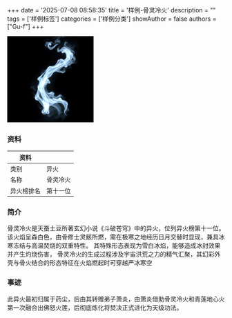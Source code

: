 +++
date = '2025-07-08 08:58:35'
title = '样例-骨灵冷火'
description = ""
tags = ['样例标签']
categories = ['样例分类']
showAuthor = false
authors = ["Gu-f"]
+++

<img alt="img" src="./gulinglenghuo.png" width="200px" />

### 资料

| 资料 |          |
| ---- | -------- |
| 类别 | 异火   |
| 名称 | 骨灵冷火 |
| 异火榜排名 | 第十一位       |


### 简介

骨灵冷火是天蚕土豆所著玄幻小说《斗破苍穹》中的异火，位列异火榜第十一位。
该火焰呈森白色，由骨修士灵骸所燃，需在极寒之地经历日月交替时显现，兼具冰寒冻结与高温焚烧的双重特性。
其特殊形态表现为雪白冰焰，能够造成冰封效果并产生灼烧伤害，
骨灵冷火的生成过程涉及宇宙洪荒之力的精气汇聚，其幻彩外壳与骨火结合的形态特征在火焰燃起时可穿越严冰寒空

### 事迹

此异火最初归属于药尘，后由其转赠弟子萧炎，由萧炎借助骨灵冷火和青莲地心火第一次融合出佛怒火莲，后彻底炼化将焚决正式进化为天级功法。
